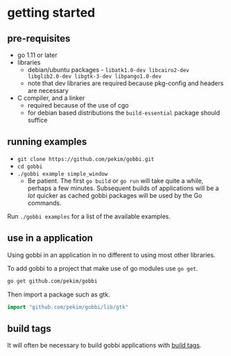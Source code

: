 # getting started

## pre-requisites
* go 1.11 or later
* libraries
    * debian/ubuntu packages -
        `libatk1.0-dev libcairo2-dev libglib2.0-dev
        libgtk-3-dev libpango1.0-dev`
    * note that dev libraries are required because pkg-config
        and headers are necessary
* C compiler, and a linker
    * required because of the use of cgo
    * for debian based distributions the `build-essential`
        package should suffice 

## running examples
* `git clone https://github.com/pekim/gobbi.git`
* `cd gobbi`
* `./gobbi example simple_window`
    * Be patient.
        The first `go build` or `go run` will take quite a while,
        perhaps a few minutes.
        Subsequent builds of applications will be a *lot* quicker
        as cached gobbi packages will be used by the Go commands. 

Run `./gobbi examples` for a list of the available examples.

## use in a application
Using gobbi in an application in no different to using
most other libraries.

To add gobbi to a project that make use of go modules
use `go get`.
```bash
go get github.com/pekim/gobbi
```

Then import a package such as gtk.
```go
import "github.com/pekim/gobbi/lib/gtk"
```

## build tags
It will often be necessary to build gobbi applications
with [build tags](./build-tags.md).
